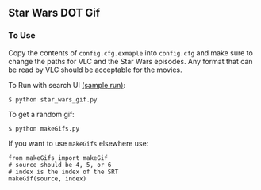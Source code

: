 Star Wars DOT Gif
-------------

### To Use
Copy the contents of ```config.cfg.exmaple``` into ```config.cfg``` and make sure to change the paths for VLC and the Star Wars episodes. Any format that can be read by VLC should be acceptable for the movies.

To Run with search UI [(sample run)](http://www.youtube.com/watch?v=n387eBqnw1o):

```
$ python star_wars_gif.py
```


To get a random gif:

```
$ python makeGifs.py
```

If you want to use ```makeGifs``` elsewhere use:

```
from makeGifs import makeGif
# source should be 4, 5, or 6
# index is the index of the SRT
makeGif(source, index)
```